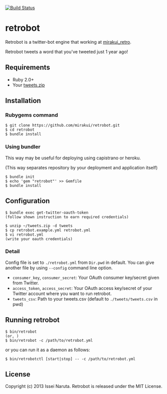 [![Build Status](https://travis-ci.org/mirakui/retrobot.png?branch=master)](https://travis-ci.org/mirakui/retrobot)

retrobot
=============
Retrobot is a twitter-bot engine that working at [mirakui_retro](https://twitter.com/mirakui_retro).

Retrobot tweets a word that you've tweeted just 1 year ago!

## Requirements

- Ruby 2.0+
- Your [tweets.zip](https://blog.twitter.com/2012/your-twitter-archive)

## Installation

### Rubygems command

```
$ git clone https://github.com/mirakui/retrobot.git
$ cd retrobot
$ bundle install
```

### Using bundler

This way may be useful for deploying using capistrano or heroku.

(This way separates repository by your deployment and application itself)

```
$ bundle init
$ echo 'gem "retrobot"' >> Gemfile
$ bundle install
```

## Configuration

```
$ bundle exec get-twitter-oauth-token
(follow shown instruction to earn required credentials)

$ unzip ~/tweets.zip -d tweets
$ cp retrobot.example.yml retrobot.yml
$ vi retrobot.yml
(write your oauth credentials)
```

### Detail

Config file is set to `./retrobot.yml` from `Dir.pwd` in default.
You can give another file by using `--config` command line option.

- `consumer_key`, `consumer_secret`: Your OAuth consumer key/secret given from Twitter.
- `access_token`, `access_secret`: Your OAuth access key/secret of your Twitter account where you want to run retrobot.
- `tweets_csv`: Path to your tweets.csv (default to `./tweets/tweets.csv` in pwd)

## Running retrobot

```
$ bin/retrobot
(or, )
$ bin/retrobot -c /path/to/retrobot.yml
```

or you can run it as a daemon as follows:

```
$ bin/retrobotctl [start|stop] -- -c /path/to/retrobot.yml
```

## License
Copyright (c) 2013 Issei Naruta. Retrobot is released under the MIT License.
